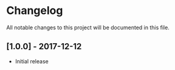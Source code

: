 # Changelog
All notable changes to this project will be documented in this file.

## [1.0.0] - 2017-12-12
- Initial release